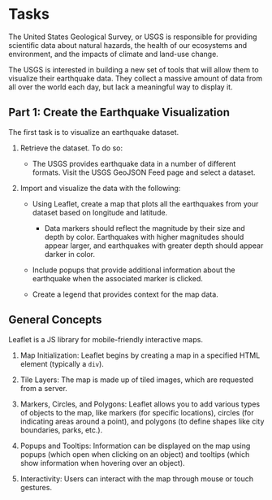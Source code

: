# Tasks

The United States Geological Survey, or USGS is responsible for providing scientific data about natural hazards, the health of our ecosystems and environment, and the impacts of climate and land-use change.

The USGS is interested in building a new set of tools that will allow them to visualize their earthquake data. They collect a massive amount of data from all over the world each day, but lack a meaningful way to display it.

## Part 1: Create the Earthquake Visualization

The first task is to visualize an earthquake dataset.

1. Retrieve the dataset. To do so:

    - The USGS provides earthquake data in a number of different formats. Visit the USGS GeoJSON Feed page and select a dataset.

2. Import and visualize the data with the following:

    - Using Leaflet, create a map that plots all the earthquakes from your dataset based on longitude and latitude.

        - Data markers should reflect the magnitude by their size and depth by color. Earthquakes with higher magnitudes should appear larger, and earthquakes with greater depth should appear darker in color.

    - Include popups that provide additional information about the earthquake when the associated marker is clicked.

    - Create a legend that provides context for the map data.

## General Concepts

Leaflet is a JS library for mobile-friendly interactive maps.

1. Map Initialization: Leaflet begins by creating a map in a specified HTML element (typically a `div`).

2. Tile Layers: The map is made up of tiled images, which are requested from a server.

3. Markers, Circles, and Polygons: Leaflet allows you to add various types of objects to the map, like markers (for specific locations), circles (for indicating areas around a point), and polygons (to define shapes like city boundaries, parks, etc.).

4. Popups and Tooltips: Information can be displayed on the map using popups (which open when clicking on an object) and tooltips (which show information when hovering over an object).

5. Interactivity: Users can interact with the map through mouse or touch gestures.
